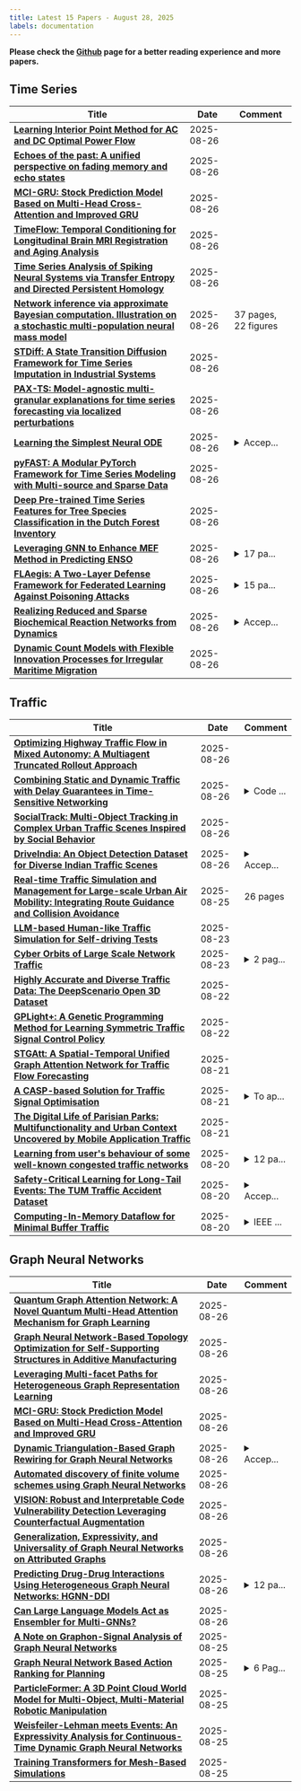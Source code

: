 ```yaml
---
title: Latest 15 Papers - August 28, 2025
labels: documentation
---
```

**Please check the [Github](https://github.com/zezhishao/MTS_Daily_ArXiv) page for a better reading experience and more papers.**

## Time Series
| **Title** | **Date** | **Comment** |
| --- | --- | --- |
| **[Learning Interior Point Method for AC and DC Optimal Power Flow](http://arxiv.org/abs/2508.19146v1)** | 2025-08-26 |  |
| **[Echoes of the past: A unified perspective on fading memory and echo states](http://arxiv.org/abs/2508.19145v1)** | 2025-08-26 |  |
| **[MCI-GRU: Stock Prediction Model Based on Multi-Head Cross-Attention and Improved GRU](http://arxiv.org/abs/2410.20679v3)** | 2025-08-26 |  |
| **[TimeFlow: Temporal Conditioning for Longitudinal Brain MRI Registration and Aging Analysis](http://arxiv.org/abs/2501.08667v3)** | 2025-08-26 |  |
| **[Time Series Analysis of Spiking Neural Systems via Transfer Entropy and Directed Persistent Homology](http://arxiv.org/abs/2508.19048v1)** | 2025-08-26 |  |
| **[Network inference via approximate Bayesian computation. Illustration on a stochastic multi-population neural mass model](http://arxiv.org/abs/2306.15787v4)** | 2025-08-26 | 37 pages, 22 figures |
| **[STDiff: A State Transition Diffusion Framework for Time Series Imputation in Industrial Systems](http://arxiv.org/abs/2508.19011v1)** | 2025-08-26 |  |
| **[PAX-TS: Model-agnostic multi-granular explanations for time series forecasting via localized perturbations](http://arxiv.org/abs/2508.18982v1)** | 2025-08-26 |  |
| **[Learning the Simplest Neural ODE](http://arxiv.org/abs/2505.02019v3)** | 2025-08-26 | <details><summary>Accep...</summary><p>Accepted SICE FES 2025</p></details> |
| **[pyFAST: A Modular PyTorch Framework for Time Series Modeling with Multi-source and Sparse Data](http://arxiv.org/abs/2508.18891v1)** | 2025-08-26 |  |
| **[Deep Pre-trained Time Series Features for Tree Species Classification in the Dutch Forest Inventory](http://arxiv.org/abs/2508.18829v1)** | 2025-08-26 |  |
| **[Leveraging GNN to Enhance MEF Method in Predicting ENSO](http://arxiv.org/abs/2508.07410v3)** | 2025-08-26 | <details><summary>17 pa...</summary><p>17 pages, 4 figures, 2 tables</p></details> |
| **[FLAegis: A Two-Layer Defense Framework for Federated Learning Against Poisoning Attacks](http://arxiv.org/abs/2508.18737v1)** | 2025-08-26 | <details><summary>15 pa...</summary><p>15 pages, 5 tables, and 5 figures</p></details> |
| **[Realizing Reduced and Sparse Biochemical Reaction Networks from Dynamics](http://arxiv.org/abs/2508.18096v2)** | 2025-08-26 | <details><summary>Accep...</summary><p>Accepted to IEEE CDC 2025. Author-accepted version; supplementary material in ancillary files (In this version, supplementary PDF is moved to ancillary files; no content changes to main article)</p></details> |
| **[Dynamic Count Models with Flexible Innovation Processes for Irregular Maritime Migration](http://arxiv.org/abs/2508.18716v1)** | 2025-08-26 |  |

## Traffic
| **Title** | **Date** | **Comment** |
| --- | --- | --- |
| **[Optimizing Highway Traffic Flow in Mixed Autonomy: A Multiagent Truncated Rollout Approach](http://arxiv.org/abs/2508.19203v1)** | 2025-08-26 |  |
| **[Combining Static and Dynamic Traffic with Delay Guarantees in Time-Sensitive Networking](http://arxiv.org/abs/2508.18883v1)** | 2025-08-26 | <details><summary>Code ...</summary><p>Code published as DYRECTsn (https://github.com/Kathess/DYRECTsn): an open-source TSN framework for dynamic traffic with latency guarantees. It applies Network Calculus to compute worst case delays and supports online admission control, ensuring predictable real-time performance. Optimizes delay budgets in the network</p></details> |
| **[SocialTrack: Multi-Object Tracking in Complex Urban Traffic Scenes Inspired by Social Behavior](http://arxiv.org/abs/2508.12777v2)** | 2025-08-26 |  |
| **[DriveIndia: An Object Detection Dataset for Diverse Indian Traffic Scenes](http://arxiv.org/abs/2507.19912v4)** | 2025-08-26 | <details><summary>Accep...</summary><p>Accepted at ITSC 2025 Conference. Updated the Table 2 of Benchmark Results</p></details> |
| **[Real-time Traffic Simulation and Management for Large-scale Urban Air Mobility: Integrating Route Guidance and Collision Avoidance](http://arxiv.org/abs/2412.01235v2)** | 2025-08-25 | 26 pages |
| **[LLM-based Human-like Traffic Simulation for Self-driving Tests](http://arxiv.org/abs/2508.16962v1)** | 2025-08-23 |  |
| **[Cyber Orbits of Large Scale Network Traffic](http://arxiv.org/abs/2508.16847v1)** | 2025-08-23 | <details><summary>2 pag...</summary><p>2 pages, 1 figure, 10 reference, to appear at IEEE HPEC 2025</p></details> |
| **[Highly Accurate and Diverse Traffic Data: The DeepScenario Open 3D Dataset](http://arxiv.org/abs/2504.17371v3)** | 2025-08-22 |  |
| **[GPLight+: A Genetic Programming Method for Learning Symmetric Traffic Signal Control Policy](http://arxiv.org/abs/2508.16090v1)** | 2025-08-22 |  |
| **[STGAtt: A Spatial-Temporal Unified Graph Attention Network for Traffic Flow Forecasting](http://arxiv.org/abs/2508.16685v1)** | 2025-08-21 |  |
| **[A CASP-based Solution for Traffic Signal Optimisation](http://arxiv.org/abs/2507.19061v2)** | 2025-08-21 | <details><summary>To ap...</summary><p>To appear in Theory and Practice of Logic Programming (TPLP), Proceedings of ICLP 2025</p></details> |
| **[The Digital Life of Parisian Parks: Multifunctionality and Urban Context Uncovered by Mobile Application Traffic](http://arxiv.org/abs/2508.15516v1)** | 2025-08-21 |  |
| **[Learning from user's behaviour of some well-known congested traffic networks](http://arxiv.org/abs/2508.14804v1)** | 2025-08-20 | <details><summary>12 pa...</summary><p>12 pages, 4 figures, 3 tables</p></details> |
| **[Safety-Critical Learning for Long-Tail Events: The TUM Traffic Accident Dataset](http://arxiv.org/abs/2508.14567v1)** | 2025-08-20 | <details><summary>Accep...</summary><p>Accepted for ICRA 40 Year Anniversary (ICRA40)</p></details> |
| **[Computing-In-Memory Dataflow for Minimal Buffer Traffic](http://arxiv.org/abs/2508.14375v1)** | 2025-08-20 | <details><summary>IEEE ...</summary><p>IEEE International Conference on Computer Design</p></details> |

## Graph Neural Networks
| **Title** | **Date** | **Comment** |
| --- | --- | --- |
| **[Quantum Graph Attention Network: A Novel Quantum Multi-Head Attention Mechanism for Graph Learning](http://arxiv.org/abs/2508.17630v2)** | 2025-08-26 |  |
| **[Graph Neural Network-Based Topology Optimization for Self-Supporting Structures in Additive Manufacturing](http://arxiv.org/abs/2508.19169v1)** | 2025-08-26 |  |
| **[Leveraging Multi-facet Paths for Heterogeneous Graph Representation Learning](http://arxiv.org/abs/2407.20648v3)** | 2025-08-26 |  |
| **[MCI-GRU: Stock Prediction Model Based on Multi-Head Cross-Attention and Improved GRU](http://arxiv.org/abs/2410.20679v3)** | 2025-08-26 |  |
| **[Dynamic Triangulation-Based Graph Rewiring for Graph Neural Networks](http://arxiv.org/abs/2508.19071v1)** | 2025-08-26 | <details><summary>Accep...</summary><p>Accepted to CIKM 2025</p></details> |
| **[Automated discovery of finite volume schemes using Graph Neural Networks](http://arxiv.org/abs/2508.19052v1)** | 2025-08-26 |  |
| **[VISION: Robust and Interpretable Code Vulnerability Detection Leveraging Counterfactual Augmentation](http://arxiv.org/abs/2508.18933v1)** | 2025-08-26 |  |
| **[Generalization, Expressivity, and Universality of Graph Neural Networks on Attributed Graphs](http://arxiv.org/abs/2411.05464v3)** | 2025-08-26 |  |
| **[Predicting Drug-Drug Interactions Using Heterogeneous Graph Neural Networks: HGNN-DDI](http://arxiv.org/abs/2508.18766v1)** | 2025-08-26 | <details><summary>12 pa...</summary><p>12 pages, 5 figures. Published in Applied and Computational Engineering, Vol. 79, pp. 77-89, July 25, 2024. Licensed under CC BY 4.0</p></details> |
| **[Can Large Language Models Act as Ensembler for Multi-GNNs?](http://arxiv.org/abs/2410.16822v4)** | 2025-08-26 |  |
| **[A Note on Graphon-Signal Analysis of Graph Neural Networks](http://arxiv.org/abs/2508.18564v1)** | 2025-08-25 |  |
| **[Graph Neural Network Based Action Ranking for Planning](http://arxiv.org/abs/2412.04752v3)** | 2025-08-25 | <details><summary>6 Pag...</summary><p>6 Pages, 1 figure. Updated acknowledgments</p></details> |
| **[ParticleFormer: A 3D Point Cloud World Model for Multi-Object, Multi-Material Robotic Manipulation](http://arxiv.org/abs/2506.23126v4)** | 2025-08-25 |  |
| **[Weisfeiler-Lehman meets Events: An Expressivity Analysis for Continuous-Time Dynamic Graph Neural Networks](http://arxiv.org/abs/2508.18052v1)** | 2025-08-25 |  |
| **[Training Transformers for Mesh-Based Simulations](http://arxiv.org/abs/2508.18051v1)** | 2025-08-25 |  |

